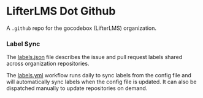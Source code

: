 LifterLMS Dot Github
====================

A `.github` repo for the gocodebox (LifterLMS) organization.

### Label Sync

The [labels.json](./labels.json) file describes the issue and pull request labels shared across organization repositories.

The [labels.yml](./.github/labels.yml) workflow runs daily to sync labels from the config file and will automatically sync labels when the config file is updated. It can also be dispatched manually to update repositories on demand.